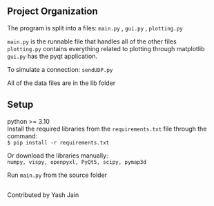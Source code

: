 
## Project Organization
The program is split into a files: `main.py` , `gui.py` , `plotting.py`

`main.py` is the runnable file that handles all of the other files  
`plotting.py` contains everything related to plotting through matplotlib
`gui.py` has the pyqt application.

To simulate a connection: `sendUDP.py`  

All of the data files are in the lib folder

## Setup
python >= 3.10  
Install the required libraries from the `requirements.txt` file through the command:  
`$ pip install -r requirements.txt`

Or download the libraries manually:   
`numpy, vispy, openpyxl, PyQt5, scipy, pymap3d`

Run `main.py` from the source folder

##
Contributed by Yash Jain
